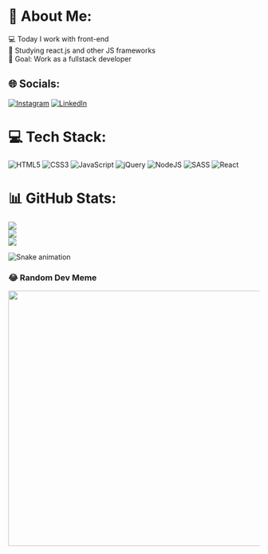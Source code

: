 # 💫 About Me:
💻 Today I work with front-end<br>🌱 Studying react.js and other JS frameworks<br>🎯 Goal: Work as a fullstack developer


## 🌐 Socials:
[![Instagram](https://img.shields.io/badge/Instagram-%23E4405F.svg?logo=Instagram&logoColor=white)](https://instagram.com/will.chagas1) [![LinkedIn](https://img.shields.io/badge/LinkedIn-%230077B5.svg?logo=linkedin&logoColor=white)](https://linkedin.com/in/https://www.linkedin.com/in/willianchagas/) 

# 💻 Tech Stack:
![HTML5](https://img.shields.io/badge/html5-%23E34F26.svg?style=flat&logo=html5&logoColor=white) ![CSS3](https://img.shields.io/badge/css3-%231572B6.svg?style=flat&logo=css3&logoColor=white) ![JavaScript](https://img.shields.io/badge/javascript-%23323330.svg?style=flat&logo=javascript&logoColor=%23F7DF1E) ![jQuery](https://img.shields.io/badge/jquery-%230769AD.svg?style=flat&logo=jquery&logoColor=white) ![NodeJS](https://img.shields.io/badge/node.js-6DA55F?style=flat&logo=node.js&logoColor=white) ![SASS](https://img.shields.io/badge/SASS-hotpink.svg?style=flat&logo=SASS&logoColor=white) ![React](https://img.shields.io/badge/react-%2320232a.svg?style=flat&logo=react&logoColor=%2361DAFB)
# 📊 GitHub Stats:
![](https://github-readme-stats.vercel.app/api?username=Willchagas&theme=great-gatsby&hide_border=true&include_all_commits=true&count_private=false)<br/>
![](https://github-readme-streak-stats.herokuapp.com/?user=Willchagas&theme=great-gatsby&hide_border=true)<br/>
![](https://github-readme-stats.vercel.app/api/top-langs/?username=Willchagas&theme=great-gatsby&hide_border=true&include_all_commits=true&count_private=false&layout=compact)

![Snake animation](https://github.com/Willchagas/Willchagas/blob/output/github-contribution-grid-snake.svg)

### 😂 Random Dev Meme
<img src="https://random-memer.herokuapp.com/" width="512px"/>

<!-- Proudly created with GPRM ( https://gprm.itsvg.in ) -->

